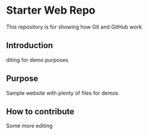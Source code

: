 # Starter Web Repo

This repository is for showing how Git and GitHub work

## Introduction

diting for demo purposes

## Purpose

Sample website with plenty of files for demos

## How to contribute

Some more editing